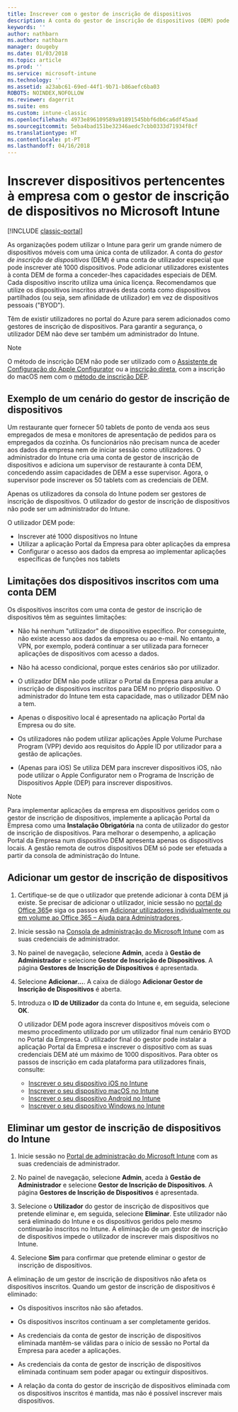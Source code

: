 ```yaml
---
title: Inscrever com o gestor de inscrição de dispositivos
description: A conta do gestor de inscrição de dispositivos (DEM) pode gerir um grande número de dispositivos móveis pertencentes à empresa partilhados com uma única conta de utilizador.
keywords: ''
author: nathbarn
ms.author: nathbarn
manager: dougeby
ms.date: 01/03/2018
ms.topic: article
ms.prod: ''
ms.service: microsoft-intune
ms.technology: ''
ms.assetid: a23abc61-69ed-44f1-9b71-b86aefc6ba03
ROBOTS: NOINDEX,NOFOLLOW
ms.reviewer: dagerrit
ms.suite: ems
ms.custom: intune-classic
ms.openlocfilehash: 4973e896109589a91891545bbf6db6ca6df45aad
ms.sourcegitcommit: 5eba4bad151be32346aedc7cbb0333d71934f8cf
ms.translationtype: HT
ms.contentlocale: pt-PT
ms.lasthandoff: 04/16/2018
---
```

# <a name="enroll-corporate-owned-devices-with-the-device-enrollment-manager-in-microsoft-intune"></a>Inscrever dispositivos pertencentes à empresa com o gestor de inscrição de dispositivos no Microsoft Intune

[!INCLUDE [classic-portal](../includes/classic-portal.md)]

As organizações podem utilizar o Intune para gerir um grande número de dispositivos móveis com uma única conta de utilizador. A conta do *gestor de inscrição de dispositivos* (DEM) é uma conta de utilizador especial que pode inscrever até 1000 dispositivos. Pode adicionar utilizadores existentes à conta DEM de forma a conceder-lhes capacidades especiais de DEM. Cada dispositivo inscrito utiliza uma única licença. Recomendamos que utilize os dispositivos inscritos através desta conta como dispositivos partilhados (ou seja, sem afinidade de utilizador) em vez de dispositivos pessoais ("BYOD").  

Têm de existir utilizadores no portal do Azure para serem adicionados como gestores de inscrição de dispositivos. Para garantir a segurança, o utilizador DEM não deve ser também um administrador do Intune.

>[!NOTE]
>O método de inscrição DEM não pode ser utilizado com o [Assistente de Configuração do Apple Configurator](ios-setup-assistant-enrollment-in-microsoft-intune.md) ou a [inscrição direta](ios-direct-enrollment-in-microsoft-intune.md), com a inscrição do macOS nem com o [método de inscrição DEP](ios-device-enrollment-program-in-microsoft-intune.md).

## <a name="example-of-a-device-enrollment-manager-scenario"></a>Exemplo de um cenário do gestor de inscrição de dispositivos

Um restaurante quer fornecer 50 tablets de ponto de venda aos seus empregados de mesa e monitores de apresentação de pedidos para os empregados da cozinha. Os funcionários não precisam nunca de aceder aos dados da empresa nem de iniciar sessão como utilizadores. O administrador do Intune cria uma conta de gestor de inscrição de dispositivos e adiciona um supervisor de restaurante à conta DEM, concedendo assim capacidades de DEM a esse supervisor. Agora, o supervisor pode inscrever os 50 tablets com as credenciais de DEM.

Apenas os utilizadores da consola do Intune podem ser gestores de inscrição de dispositivos. O utilizador do gestor de inscrição de dispositivos não pode ser um administrador do Intune.

O utilizador DEM pode:

-   Inscrever até 1000 dispositivos no Intune
-   Utilizar a aplicação Portal da Empresa para obter aplicações da empresa
-   Configurar o acesso aos dados da empresa ao implementar aplicações específicas de funções nos tablets

## <a name="limitations-of-devices-that-are-enrolled-with-a-dem-account"></a>Limitações dos dispositivos inscritos com uma conta DEM

Os dispositivos inscritos com uma conta de gestor de inscrição de dispositivos têm as seguintes limitações:

  - Não há nenhum "utilizador" de dispositivo específico. Por conseguinte, não existe acesso aos dados da empresa ou ao e-mail. No entanto, a VPN, por exemplo, poderá continuar a ser utilizada para fornecer aplicações de dispositivos com acesso a dados.

  - Não há acesso condicional, porque estes cenários são por utilizador.

  - O utilizador DEM não pode utilizar o Portal da Empresa para anular a inscrição de dispositivos inscritos para DEM no próprio dispositivo. O administrador do Intune tem esta capacidade, mas o utilizador DEM não a tem.

  - Apenas o dispositivo local é apresentado na aplicação Portal da Empresa ou do site.

  - Os utilizadores não podem utilizar aplicações Apple Volume Purchase Program (VPP) devido aos requisitos do Apple ID por utilizador para a gestão de aplicações.

  - (Apenas para iOS) Se utiliza DEM para inscrever dispositivos iOS, não pode utilizar o Apple Configurator nem o Programa de Inscrição de Dispositivos Apple (DEP) para inscrever dispositivos.

> [!NOTE]
> Para implementar aplicações da empresa em dispositivos geridos com o gestor de inscrição de dispositivos, implemente a aplicação Portal da Empresa como uma **Instalação Obrigatória** na conta de utilizador do gestor de inscrição de dispositivos.
> Para melhorar o desempenho, a aplicação Portal da Empresa num dispositivo DEM apresenta apenas os dispositivos locais. A gestão remota de outros dispositivos DEM só pode ser efetuada a partir da consola de administração do Intune.


## <a name="add-a-device-enrollment-manager"></a>Adicionar um gestor de inscrição de dispositivos

1. Certifique-se de que o utilizador que pretende adicionar à conta DEM já existe. Se precisar de adicionar o utilizador, inicie sessão no [portal do Office 365](https://go.microsoft.com/fwlink/p/?LinkId=698854)e siga os passos em [Adicionar utilizadores individualmente ou em volume ao Office 365 – Ajuda para Administradores ](https://support.office.com/article/Add-users-individually-or-in-bulk-to-Office-365-Admin-Help-1970f7d6-03b5-442f-b385-5880b9c256ec).

2. Inicie sessão na [Consola de administração do Microsoft Intune](https://manage.microsoft.com) com as suas credenciais de administrador.

3. No painel de navegação, selecione **Admin**, aceda à **Gestão de Administrador** e selecione **Gestor de Inscrição de Dispositivos**. A página **Gestores de Inscrição de Dispositivos** é apresentada.

4. Selecione **Adicionar...**. A caixa de diálogo **Adicionar Gestor de Inscrição de Dispositivos** é aberta.

5. Introduza o **ID de Utilizador** da conta do Intune e, em seguida, selecione **OK**.

   O utilizador DEM pode agora inscrever dispositivos móveis com o mesmo procedimento utilizado por um utilizador final num cenário BYOD no Portal da Empresa. O utilizador final do gestor pode instalar a aplicação Portal da Empresa e inscrever o dispositivo com as suas credenciais DEM até um máximo de 1000 dispositivos. Para obter os passos de inscrição em cada plataforma para utilizadores finais, consulte:

   - [Inscrever o seu dispositivo iOS no Intune](https://docs.microsoft.com/intune-user-help/enroll-your-device-in-intune-ios)
   - [Inscrever o seu dispositivo macOS no Intune](https://docs.microsoft.com/intune-user-help/enroll-your-device-in-intune-macos)
   - [Inscrever o seu dispositivo Android no Intune](https://docs.microsoft.com/intune-user-help/enroll-your-device-in-intune-android)
   - [Inscrever o seu dispositivo Windows no Intune](https://docs.microsoft.com/intune-user-help/enroll-your-device-in-intune-windows)

## <a name="delete-a-device-enrollment-manager-from-intune"></a>Eliminar um gestor de inscrição de dispositivos do Intune

1.  Inicie sessão no [Portal de administração do Microsoft Intune](https://manage.microsoft.com) com as suas credenciais de administrador.

2.  No painel de navegação, selecione **Admin**, aceda à **Gestão de Administrador** e selecione **Gestor de Inscrição de Dispositivos**. A página **Gestores de Inscrição de Dispositivos** é apresentada.

3.  Selecione o **Utilizador** do gestor de inscrição de dispositivos que pretende eliminar e, em seguida, selecione **Eliminar**. Este utilizador não será eliminado do Intune e os dispositivos geridos pelo mesmo continuarão inscritos no Intune. A eliminação de um gestor de inscrição de dispositivos impede o utilizador de inscrever mais dispositivos no Intune.

4.  Selecione **Sim** para confirmar que pretende eliminar o gestor de inscrição de dispositivos.

A eliminação de um gestor de inscrição de dispositivos não afeta os dispositivos inscritos. Quando um gestor de inscrição de dispositivos é eliminado:

-   Os dispositivos inscritos não são afetados.

-   Os dispositivos inscritos continuam a ser completamente geridos.

-   As credenciais da conta de gestor de inscrição de dispositivos eliminada mantêm-se válidas para o início de sessão no Portal da Empresa para aceder a aplicações.

-   As credenciais da conta de gestor de inscrição de dispositivos eliminada continuam sem poder apagar ou extinguir dispositivos.

-   A relação da conta do gestor de inscrição de dispositivos eliminada com os dispositivos inscritos é mantida, mas não é possível inscrever mais dispositivos.
